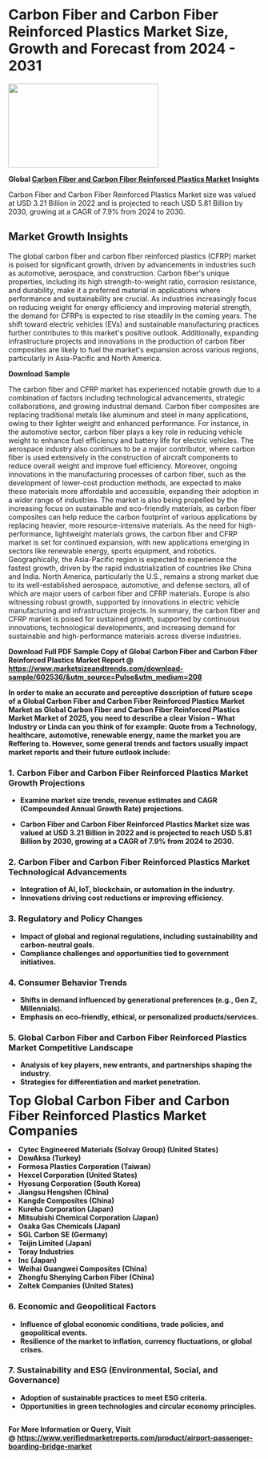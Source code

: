 <H1>Carbon Fiber and Carbon Fiber Reinforced Plastics Market Size, Growth and Forecast from 2024 - 2031</H1><img class="aligncenter size-medium wp-image-584254" src="https://thirdeyenews.in/wp-content/uploads/2024/09/Global-Market-Research-300x168.jpeg" alt="" width="300" height="168" /><p><strong>Global&nbsp;<a href="https://www.marketsizeandtrends.com/download-sample/602536/&amp;utm_source=Pulse&amp;utm_medium=208">Carbon Fiber and Carbon Fiber Reinforced Plastics Market</a> Insights</strong></p><p>Carbon Fiber and Carbon Fiber Reinforced Plastics Market size was valued at USD 3.21 Billion in 2022 and is projected to reach USD 5.81 Billion by 2030, growing at a CAGR of 7.9% from 2024 to 2030.</p><p><h2>Market Growth Insights</h2> <p>The global carbon fiber and carbon fiber reinforced plastics (CFRP) market is poised for significant growth, driven by advancements in industries such as automotive, aerospace, and construction. Carbon fiber's unique properties, including its high strength-to-weight ratio, corrosion resistance, and durability, make it a preferred material in applications where performance and sustainability are crucial. As industries increasingly focus on reducing weight for energy efficiency and improving material strength, the demand for CFRPs is expected to rise steadily in the coming years. The shift toward electric vehicles (EVs) and sustainable manufacturing practices further contributes to this market's positive outlook. Additionally, expanding infrastructure projects and innovations in the production of carbon fiber composites are likely to fuel the market's expansion across various regions, particularly in Asia-Pacific and North America.</p> <p><strong>Download Sample</strong></p> <p>The carbon fiber and CFRP market has experienced notable growth due to a combination of factors including technological advancements, strategic collaborations, and growing industrial demand. Carbon fiber composites are replacing traditional metals like aluminum and steel in many applications, owing to their lighter weight and enhanced performance. For instance, in the automotive sector, carbon fiber plays a key role in reducing vehicle weight to enhance fuel efficiency and battery life for electric vehicles. The aerospace industry also continues to be a major contributor, where carbon fiber is used extensively in the construction of aircraft components to reduce overall weight and improve fuel efficiency. Moreover, ongoing innovations in the manufacturing processes of carbon fiber, such as the development of lower-cost production methods, are expected to make these materials more affordable and accessible, expanding their adoption in a wider range of industries. The market is also being propelled by the increasing focus on sustainable and eco-friendly materials, as carbon fiber composites can help reduce the carbon footprint of various applications by replacing heavier, more resource-intensive materials. As the need for high-performance, lightweight materials grows, the carbon fiber and CFRP market is set for continued expansion, with new applications emerging in sectors like renewable energy, sports equipment, and robotics. Geographically, the Asia-Pacific region is expected to experience the fastest growth, driven by the rapid industrialization of countries like China and India. North America, particularly the U.S., remains a strong market due to its well-established aerospace, automotive, and defense sectors, all of which are major users of carbon fiber and CFRP materials. Europe is also witnessing robust growth, supported by innovations in electric vehicle manufacturing and infrastructure projects. In summary, the carbon fiber and CFRP market is poised for sustained growth, supported by continuous innovations, technological developments, and increasing demand for sustainable and high-performance materials across diverse industries. <p><strong></p><p><span class=""><strong>Download Full PDF Sample Copy of Global Carbon Fiber and Carbon Fiber Reinforced Plastics Market Report</strong> @ <a href="https://www.marketsizeandtrends.com/download-sample/602536/&amp;utm_source=Pulse&amp;utm_medium=208" target="_blank">https://www.marketsizeandtrends.com/download-sample/602536/&amp;utm_source=Pulse&amp;utm_medium=208</a></span></p><p>In order to make an accurate and perceptive description of future scope of a Global&nbsp;Carbon Fiber and Carbon Fiber Reinforced Plastics Market Market as Global&nbsp;Carbon Fiber and Carbon Fiber Reinforced Plastics Market Market of 2025, you need to describe a clear Vision &ndash; What Industry or Linda can you think of for example: Quote from a Technology, healthcare, automotive, renewable energy, name the market you are Reffering to. However, some general trends and factors usually impact market reports and their future outlook include:</p><h3>1.&nbsp;<strong>Carbon Fiber and Carbon Fiber Reinforced Plastics Market Growth Projections</strong></h3><ul><li>Examine market size trends, revenue estimates and CAGR (Compounded Annual Growth Rate) projections.</li><li><p>Carbon Fiber and Carbon Fiber Reinforced Plastics Market size was valued at USD 3.21 Billion in 2022 and is projected to reach USD 5.81 Billion by 2030, growing at a CAGR of 7.9% from 2024 to 2030.</p></li></ul><h3>2.&nbsp;<strong>Carbon Fiber and Carbon Fiber Reinforced Plastics Market Technological Advancements</strong></h3><ul><li>Integration of AI, IoT, blockchain, or automation in the industry.</li><li>Innovations driving cost reductions or improving efficiency.</li></ul><h3>3.&nbsp;<strong>Regulatory and Policy Changes</strong></h3><ul><li>Impact of global and regional regulations, including sustainability and carbon-neutral goals.</li><li>Compliance challenges and opportunities tied to government initiatives.</li></ul><h3>4.&nbsp;<strong>Consumer Behavior Trends</strong></h3><ul><li>Shifts in demand influenced by generational preferences (e.g., Gen Z, Millennials).</li><li>Emphasis on eco-friendly, ethical, or personalized products/services.</li></ul><h3>5.&nbsp;<strong>Global Carbon Fiber and Carbon Fiber Reinforced Plastics Market Competitive Landscape</strong></h3><ul><li>Analysis of key players, new entrants, and partnerships shaping the industry.</li><li>Strategies for differentiation and market penetration.</li></ul><p data-pm-slice="1 1 []"><span style="color: inherit; font-family: inherit; font-size: 25px;">Top Global Carbon Fiber and Carbon Fiber Reinforced Plastics Market Companies</span></p><div class="" data-test-id=""><p><li>Cytec Engineered Materials (Solvay Group) (United States)</li><li> DowAksa (Turkey)</li><li> Formosa Plastics Corporation (Taiwan)</li><li> Hexcel Corporation (United States)</li><li> Hyosung Corporation (South Korea)</li><li> Jiangsu Hengshen (China)</li><li> Kangde Composites (China)</li><li> Kureha Corporation (Japan)</li><li> Mitsubishi Chemical Corporation (Japan)</li><li> Osaka Gas Chemicals (Japan)</li><li> SGL Carbon SE (Germany)</li><li> Teijin Limited (Japan)</li><li> Toray Industries</li><li> Inc (Japan)</li><li> Weihai Guangwei Composites (China)</li><li> Zhongfu Shenying Carbon Fiber (China)</li><li> Zoltek Companies (United States)</li></p></div><h3>6.&nbsp;<strong>Economic and Geopolitical Factors</strong></h3><ul><li>Influence of global economic conditions, trade policies, and geopolitical events.</li><li>Resilience of the market to inflation, currency fluctuations, or global crises.</li></ul><h3>7.&nbsp;<strong>Sustainability and ESG (Environmental, Social, and Governance)</strong></h3><ul><li>Adoption of sustainable practices to meet ESG criteria.</li><li>Opportunities in green technologies and circular economy principles.</li></ul><h2><strong style="font-size: 14px;">For More Information or Query, Visit @&nbsp;</strong><a style="background-color: #ffffff; font-size: 14px;" href="https://www.marketsizeandtrends.com/report/carbon-fiber-and-carbon-fiber-reinforced-plastics-market/" target="_blank">https://www.verifiedmarketreports.com/product/airport-passenger-boarding-bridge-market</a></h2>
